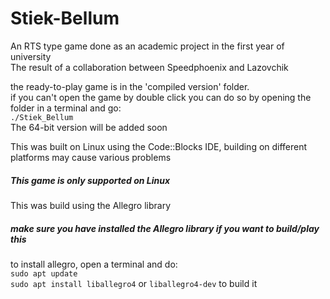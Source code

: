 # Stiek-Bellum
An RTS type game done as an academic project in the first year of university  
The result of a collaboration between Speedphoenix and Lazovchik  

the ready-to-play game is in the 'compiled version' folder.  
if you can't open the game by double click you can do so by opening the folder in a terminal and go:  
`./Stiek_Bellum`  
The 64-bit version will be added soon  

This was built on Linux using the Code::Blocks IDE, building on different platforms may cause various problems
##### This game is only supported on Linux

This was build using the Allegro library
##### make sure you have installed the Allegro library if you want to build/play this
to install allegro, open a terminal and do:  
`sudo apt update`  
`sudo apt install liballegro4` or `liballegro4-dev` to build it  
